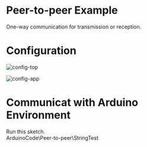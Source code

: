 # Peer-to-peer Example   
One-way communication for transmission or reception.   

# Configuration   

![config-top](https://user-images.githubusercontent.com/6020549/154790249-b1f28d18-7c60-4a55-b262-5d821adbbfc3.jpg)

![config-app](https://github.com/nopnop2002/esp-idf-mirf/assets/6020549/73e39ee3-9f25-44de-93d4-b46f70ce4c14)

# Communicat with Arduino Environment   
Run this sketch.   
ArduinoCode\Peer-to-peer\StringTest   


